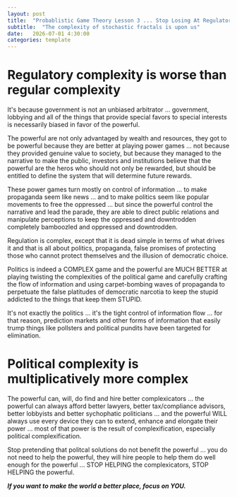 ```yaml
---
layout: post
title:  "Probablistic Game Theory Lesson 3 ... Stop Losing At Regulatory Complexity"
subtitle:  "The complexity of stochastic fractals is upon us"
date:   2026-07-01 4:30:00
categories: template
---
```



# Regulatory complexity is worse than regular complexity

It's because government is not an unbiased arbitrator ... government, lobbying and all of the things that provide special favors to special interests is necessarily biased in favor of the powerful. 

The powerful are not only advantaged by wealth and resources, they got to be powerful because they are better at playing power games ... not because they provided genuine value to society, but because they managed to the narrative to make the public, investors and institutions believe that the powerful are the heros who should not only be rewarded, but should be entitled to define the system that will determine future rewards. 

These power games turn mostly on control of information ... to make propaganda seem like news ... and to make politics seem like popular movements to free the oppressed ... but since the powerful control the narrative and lead the parade, they are able to direct public relations and manipulate perceptions to keep the oppressed and downtrodden completely bamboozled and oppressed and downtrodden.

Regulation is complex, except that it is dead simple in terms of what drives it and that is all about politics, propaganda, false promises of protecting those who cannot protect themselves and the illusion of democratic choice.

Politics is indeed a COMPLEX game and the powerful are MUCH BETTER at playing twisting the complexities of the political game and carefully crafting the flow of information and using carpet-bombing waves of propaganda to perpetuate the false platitudes of democratic narcotia to keep the stupid addicted to the things that keep them STUPID.

It's not exactly the politics ... it's the tight control of information flow ... for that reason, prediction markets and other forms of information that easily trump things like pollsters and political pundits have been targeted for elimination.

# Political complexity is multiplicatively more complex

The powerful can, will, do find and hire better complexicators ... the powerful can always afford better lawyers, better tax/compliance advisors, better lobbyists and better sychophatic politicians ... and the powerful WILL always use every device they can to extend, enhance and elongate their power ... most of that power is the result of complexification, especially political complexification.

Stop pretending that politcal solutions do not benefit the powerful ... you do not need to help the powerful, they will hire people to help them do well enough for the powerful ... STOP HELPING the complexicators, STOP HELPING the powerful.

***If you want to make the world a better place, focus on YOU.***
